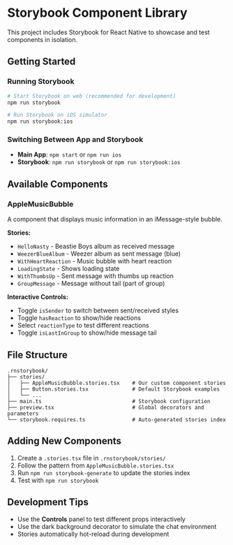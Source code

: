 # Storybook Component Library

This project includes Storybook for React Native to showcase and test components in isolation.

## Getting Started

### Running Storybook

```bash
# Start Storybook on web (recommended for development)
npm run storybook

# Run Storybook on iOS simulator
npm run storybook:ios
```

### Switching Between App and Storybook

- **Main App**: `npm start` or `npm run ios`
- **Storybook**: `npm run storybook` or `npm run storybook:ios`

## Available Components

### AppleMusicBubble

A component that displays music information in an iMessage-style bubble.

**Stories:**

- `HelloNasty` - Beastie Boys album as received message
- `WeezerBlueAlbum` - Weezer album as sent message (blue)
- `WithHeartReaction` - Music bubble with heart reaction
- `LoadingState` - Shows loading state
- `WithThumbsUp` - Sent message with thumbs up reaction
- `GroupMessage` - Message without tail (part of group)

**Interactive Controls:**

- Toggle `isSender` to switch between sent/received styles
- Toggle `hasReaction` to show/hide reactions
- Select `reactionType` to test different reactions
- Toggle `isLastInGroup` to show/hide message tail

## File Structure

```
.rnstorybook/
├── stories/
│   ├── AppleMusicBubble.stories.tsx    # Our custom component stories
│   ├── Button.stories.tsx              # Default Storybook examples
│   └── ...
├── main.ts                             # Storybook configuration
├── preview.tsx                         # Global decorators and parameters
└── storybook.requires.ts               # Auto-generated stories index
```

## Adding New Components

1. Create a `.stories.tsx` file in `.rnstorybook/stories/`
2. Follow the pattern from `AppleMusicBubble.stories.tsx`
3. Run `npm run storybook-generate` to update the stories index
4. Test with `npm run storybook`

## Development Tips

- Use the **Controls** panel to test different props interactively
- Use the dark background decorator to simulate the chat environment
- Stories automatically hot-reload during development

